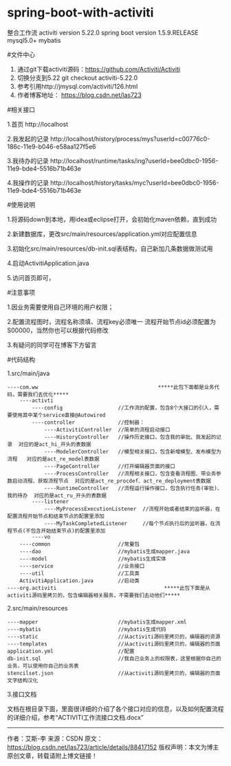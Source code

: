 # spring-boot-with-activiti
整合工作流
activiti version 5.22.0
spring boot version 1.5.9.RELEASE
mysql5.0+
mybatis

#文件中心

1. 通过git下载activiti源码：https://github.com/Activiti/Activiti
2. 切换分支到5.22
    git checkout activiti-5.22.0
3. 参考引用http://jmysql.com/activiti/126.html
4. 作者博客地址： https://blog.csdn.net/las723

#相关接口

1.首页 http://localhost

2.我发起的记录 http://localhost/history/process/mys?userId=c00776c0-186c-11e9-b046-e58aa127f5e6

3.我待办的记录 http://localhost/runtime/tasks/ing?userId=bee0dbc0-1956-11e9-bde4-5516b71b463e

4.我操作的记录 http://localhost/history/tasks/myc?userId=bee0dbc0-1956-11e9-bde4-5516b71b463e

#使用说明

1.将源码down到本地，用idea或eclipse打开，会初始化maven依赖，直到成功

2.新建数据库，更改src/main/resources/application.yml对应配置信息

3.初始化src/main/resources/db-init.sql表结构，自己新加几条数据做测试用

4.启动ActivitiApplication.java

5.访问首页即可，

#注意事项

1.因业务需要使用自己环境的用户权限；

2.配置流程图时，流程名称须填、流程key必须唯一
    流程开始节点id必须配置为S00000，当然你也可以根据代码修改
    
3.有疑问的同学可在博客下方留言

#代码结构

1.src/main/java

    ----com.ww                                       *****此包下面都是业务代码，需要我们去优化*****
        ----activti
            ----config                  //工作流的配置，包含8个大接口的引入，需要使用其中某个service直接@Autowired
            ----controller              //控制器：
                ----ActivitiController  //简单的流程启动接口                          
                ----HistoryController   //操作历史接口，包含我的审批、我发起的记录  对应的是act_hi_开头的表数据
                ----ModelerController   //模型相关接口，包含新增模型、发布模型为流程   对应的是act_re_model表数据
                ----PageController      //打开编辑器页面的接口
                ----ProcessController   //流程相关接口，包含查看流程图、带业务参数启动流程、获取流程节点  对应的是act_re_procdef、act_re_deployment表数据
                ----RuntimeController   //流程运行操作接口，包含执行任务(审批)、我的待办  对应的是act_ru_开头的表数据
            ----listener
                ----MyProcessExecutionListener  //流程开始或者结束的监听器，在配置流程开始节点和结束节点的配置里添加
                ----MyTaskCompletedListener     //每个节点执行后的监听器，在流程节点(不包含开始结束节点)的配置里添加
            ----vo                                                                   
        ----common                      //常量包
        ----dao                         //mybatis生成mapper.java
        ----model                       //mybatis生成实体
        ----service                     //业务接口
        ----util                        //工具类
        ActivitiApplication.java        //启动类
    ----org.activiti                                   *****此包下面是从activiti源码里拷贝的，包含编辑器相关服务，不需要我们去动他们*****

2.src/main/resources

    ----mapper                          //mybatis生成mapper.xml
    ----mybatis                         //mybatis生成代码
    ----static                          //从activiti源码里拷贝的，编辑器的资源
    ----templates                       //从activiti源码里拷贝的，编辑器的页面
    application.yml                     //配置
    db-init.sql                         //我自己业务上的权限表，这里根据你自己的业务，可以使用你自己的业务表
    stencilset.json                     //从activiti源码里拷贝的，编辑器的页面文字结构汉化                

3.接口文档

文档在根目录下面，里面很详细的介绍了各个接口对应的信息，以及如何配置流程的详细介绍，参考“ACTIVITI工作流接口文档.docx”

--------------------- 
作者：艾斯-李 
来源：CSDN 
原文：https://blog.csdn.net/las723/article/details/88417152 
版权声明：本文为博主原创文章，转载请附上博文链接！